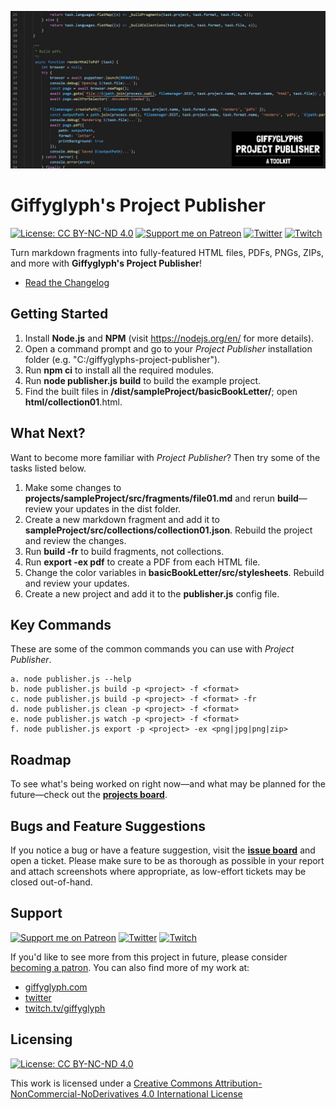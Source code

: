 ![Project Publisher Social Banner](./img/project-publisher-banner.jpg)

# Giffyglyph's Project Publisher

[![License: CC BY-NC-ND 4.0](https://img.shields.io/badge/License-CC%20BY--NC--ND%204.0-lightgrey.svg)](https://creativecommons.org/licenses/by-nc-nd/4.0/)
[![Support me on Patreon](https://img.shields.io/endpoint.svg?url=https%3A%2F%2Fshieldsio-patreon.vercel.app%2Fapi%3Fusername%3Dgiffyglyph%26type%3Dpatrons&style=flat-square)](https://patreon.com/giffyglyph)
[![Twitter](https://img.shields.io/twitter/follow/giffyglyph?color=%231DA1F2&style=flat-square)](http://twitter.com/giffyglyph)
[![Twitch](https://img.shields.io/twitch/status/giffyglyph?color=%23a45ee5&style=flat-square)](http://twitch.tv/giffyglyph)

Turn markdown fragments into fully-featured HTML files, PDFs, PNGs, ZIPs, and more with **Giffyglyph's Project Publisher**!

* [Read the Changelog](https://github.com/giffyglyph/giffyglyphs-project-publisher/blob/master/docs/CHANGELOG.md) 

## Getting Started

1. Install **Node.js** and **NPM** (visit https://nodejs.org/en/ for more details).
2. Open a command prompt and go to your _Project Publisher_ installation folder (e.g. "C:/giffyglyphs-project-publisher").
4. Run **npm ci** to install all the required modules.
5. Run **node publisher.js build** to build the example project.
6. Find the built files in **/dist/sampleProject/basicBookLetter/**; open **html/collection01**.html.

## What Next?

Want to become more familiar with _Project Publisher_? Then try some of the tasks listed below.

1. Make some changes to **projects/sampleProject/src/fragments/file01.md** and rerun **build**—review your updates in the dist folder.
2. Create a new markdown fragment and add it to **sampleProject/src/collections/collection01.json**. Rebuild the project and review the changes.
3. Run **build -fr** to build fragments, not collections.
4. Run **export -ex pdf** to create a PDF from each HTML file.
5. Change the color variables in **basicBookLetter/src/stylesheets**. Rebuild and review your updates.
6. Create a new project and add it to the **publisher.js** config file.

## Key Commands

These are some of the common commands you can use with _Project Publisher_.

```
a. node publisher.js --help
b. node publisher.js build -p <project> -f <format>
c. node publisher.js build -p <project> -f <format> -fr
d. node publisher.js clean -p <project> -f <format>
e. node publisher.js watch -p <project> -f <format>
f. node publisher.js export -p <project> -ex <png|jpg|png|zip>
```

## Roadmap

To see what's being worked on right now—and what may be planned for the future—check out the **[projects board](https://github.com/giffyglyph/giffyglyphs-project-publisher/projects)**.

## Bugs and Feature Suggestions

If you notice a bug or have a feature suggestion, visit the **[issue board](https://github.com/giffyglyph/giffyglyphs-project-publisher/issues)** and open a ticket. Please make sure to be as thorough as possible in your report and attach screenshots where appropriate, as low-effort tickets may be closed out-of-hand.

## Support

[![Support me on Patreon](https://img.shields.io/endpoint.svg?url=https%3A%2F%2Fshieldsio-patreon.vercel.app%2Fapi%3Fusername%3Dgiffyglyph%26type%3Dpatrons&style=flat-square)](https://patreon.com/giffyglyph)
[![Twitter](https://img.shields.io/twitter/follow/giffyglyph?color=%231DA1F2&style=flat-square)](http://twitter.com/giffyglyph)
[![Twitch](https://img.shields.io/twitch/status/giffyglyph?color=%23a45ee5&style=flat-square)](http://twitch.tv/giffyglyph)

If you'd like to see more from this project in future, please consider [becoming a patron](https://www.patreon.com/giffyglyph). You can also find more of my work at:

* [giffyglyph.com](https://giffyglyph.com)
* [twitter](https://twitter.com/giffyglyph)
* [twitch.tv/giffyglyph](https://twitch.tv/giffyglyph)

## Licensing

[![License: CC BY-NC-ND 4.0](https://img.shields.io/badge/License-CC%20BY--NC--ND%204.0-lightgrey.svg)](https://creativecommons.org/licenses/by-nc-nd/4.0/)

This work is licensed under a [Creative Commons Attribution-NonCommercial-NoDerivatives 4.0 International License](http://creativecommons.org/licenses/by-nc-nd/4.0/)